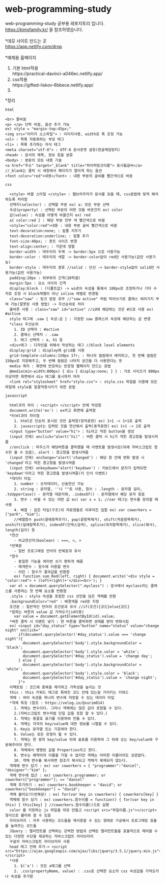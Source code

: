 # web-programming-study
web-programming-study 공부용 레포지토리 입니다.
<br>https://kimsfamily.kr/ 을 참조하였습니다.
<br>
<br>*데모 사이트 만드는 곳
<br>https://app.netlify.com/drop
<br>
<br>*예제용 홈페이지
<ol>
  <li>기본 html적용</li>https://practical-davinci-a046ec.netlify.app/
  <li>css적용</li>https://gifted-liskov-6bbece.netlify.app/
  <li></li>
</ol>
*정리

  ```html```
  ```
  <br> 줄바꿈
  <p> </p> 단락 바꿈, 옵션 추가 가능
  ex) style = "margin-top:45px;"
  <img src="이미지 소스파일"> : 이미지사용, width로 폭 조정 가능
  <ol> : 목록 자동화하는 부모 태그
  <li> : 목록 추가하는 자식 태그
  <meta charset="utf-8"> : UTF-8 문서포맷 설정(한글깨짐방지)
  <head> : 문서의 제목, 정보 등을 분류
  <body> : 본문의 모든 내용 기술
  <a href="주소" target="_blank" title="하이퍼링크이름"> 표시될글씨</a> //_blank는 클릭 시 새창에서 페이지가 열리게 하는 옵션
  <font color="red">내용</font> : 내용 부분의 글씨를 빨간색으로 바꿈
  ```
    
  ```css```
  ```
    <style> 바꿀 스타일 </style> : 웹브라우저가 문서를 읽을 때, css문법에 맞게 해석하도록 처리함
    선택자(selector) : 선택할 부분 ex) a: 모든 부분 선택
    속성(property) : 선택된 부분의 어떤 것을 바꾼건지 ex) color
    값(value) : 속성을 어떻게 바꿀건지 ex) red
    a{ color:red } : 해당 부분 전부 색 빨간색으로 바꿈
    <style="color:red">내용 : 내용 부분 글씨 빨간색으로 바꿈
    text-decoration:none; : 밑줄 지우기
    text-decoration:underline; : 밑줄 추가
    font-size:40px; : 폰트 사이즈 변경
    text-align:center; : 가운데 정렬
    border-width : 테두리의 두께 -> border:5px 으로 사용가능
    border-color : 테두리의 색깔 -> border-color없이 red만 사용가능(값만 사용가능)
    border-style : 테두리의 종류 //solid : 단선 -> border-style없이 solid만 사용가능(값만 사용가능)
    padding:20px : 외부와의 간격(20픽셀)
    margin:5px : 요소 사이의 간격
    display:block : (디폴트값) -> width 속성을 통해서 100px로 조정하거나 기타 수치로 조정 시 block레벨이 아닌 inline 레벨로 변경됨
    class="saw" : 링크 방문 유무 //"saw active" 처럼 띄어쓰기로 클래스 여러가지 부여 가능(잘못된 사용 방법) -> 우선순위로 처리
    올바른 사용 : class="saw" id="active" //id에 해당하는 것은 #으로 사용 ex) #active
    style 태그에 .saw { 속성:값 } : 지정한 saw 클래스의 속성에 해당하는 값 변경
    *class 우선순위
      1. ID 선택자 : #active
      2. 클래스 선택자 : .saw
      3. 태그 선택자 : a, h1 등
    <div>태그 : 디자인을 위해서 작성하는 태그 //block level elements
    display:grid : display에 grid를 사용
    grid-template-columns:150px 1fr; : 하나의 컬럼에서 배치하고, 첫 번째 컬럼은 150px로 지정해주고, 두 번째 컬럼은 나머지 공간을 다 사용한다는 뜻
    media 쿼리 : 화면에 반응하는 반응형 웹페이지 만드는 문법
    @media(min-width:800px) { div { display:none; } } : 가로 사이즈가 800px 이상이면 화면에서 div 태그를 표시하지 마라
    <link rel="stylesheet" href="style.css"> : style.css 파일을 이용해 모든 파일에 style을 일괄적용시키기 위한 문법
  ```
    
  ```javascript```
  ```
    html과의 차이 : <script> </script> 안에 작성함
    document.write('ex') : ex라고 화면에 출력함
    *html과의 차이점
      1. html은 단순히 표시된 것만 출력함(정적표현) ex) 1+1 -> 1+1로 출력
      2. javascript는 입력된 것을 연산해서 출력(동적표현) ex) 1+1 -> 2로 출력
    <input type="button" value="hi"> : hi라고 적힌 button을 생성
    (input 안에) onclick="alert('hi)" : 버튼 클릭 시 hi가 적힌 경고창을 발생시켜줌
    //onclick : 마우스가 해당버튼을 클릭했을 때 이벤트를 발생시킴(뒤에 자바스크립트 함수만 올 수 있음), alert : 경고창을 발생시켜줌
    (input 안에) onchange="alert('changed') : 해당 창 안에 변화 발생 시 'changed'라고 적힌 경고창을 발생시켜줌
    (input 안에) onkeydown="alert('keydown') : 키보드에서 문자가 입력되면 'keydown'이라고 적힌 경고창을 발생시켜줌(키 인식 이벤트)
    *데이터 타입
      1. number : 숫자데이터, 산술연산 가능
      2. string : 문자열, ''나 ""로 사용, 함수 : .length - 문자열 길이, .toUpperCase() - 문자열 대문자화, .indexOf() - 문자열에서 해당 문자 찾음
      3. 변수 : 바뀔 수 있는 어떤 값 ex) var x = 1; //var 태그는 변수를 정의할 때 사용
      4. 배열 : 같은 타입(구조)의 자료형들로 이루어진 집합 ex) var coworkers = ["park", "kim"];
      //배열함수 push(끝에항목추가), pop(끝항목제거), shift(처음항목제거), unshift(앞에항목추가), indexOf(인덱스검색), splice(위치항목제거), slice(복사), length(길이) 등
    *연산
      - 비교연산자(boolean) : ===, <, >
    *반복문
      - 일반 프로그래밍 언어의 반복문과 유사
    *함수
      - 동일한 기능을 여러번 쓰기 편하게 해줌
      - 매개변수 : 함수에 이용할 변수
      - 리턴 : 함수가 결과값을 반환함
      ex) function sum_Red(left, right) { document.write('<div style = "color:red"> + (left+right)+'</div><br>'); }
    var el = document.querySelector(".myclass") : 문서에서 myclass라는 클래스를 사용하는 첫 번째 요소를 반환함
    .style : style 속성을 포함한 css 선언을 담은 객체를 반환
    .backgroundColor="red" : 배경색을 red로 지정
    조건문 : 일반적인 언어의 조건문과 유사 //if(조건){코드}else{코드}
    *원하는 버튼의 value 값 가져오기(id이용)
      var value = document.getElementById(id).value;
    *버튼 클릭 시 이벤트 넣기 : 한 버튼을 클릭하면 상태를 받아 변화시킴
    ex) <input id="day_status" type="button" name="status" value="change night" onclick="
        if(document.querySelector('#day_status').value === 'change night'){
          document.querySelector('body').style.backgroundColor = 'black';
          document.querySelector('body').style.color = 'white';
          document.querySelector('#day_status').value = 'change day';
        } else {
          document.querySelector('body').style.backgroundColor = 'white';
          document.querySelector('body').style.color = 'black';
          document.querySelector('#day_status').value = 'change night';
        }">
    리팩토링 : 코드에 중복을 제거하고 가독성을 높이는 것
    this : this 키워드 태그로 묶여진 코드 안에 있는걸 가리키는 키워드
    객체 : 여러 속성을 하나의 변수에 저장할 수 있는 데이터 타입
    *객체 특징 (참조 : https://velog.io/@surim014)
      1. 객체는 변수이다. 그러나 객체에는 많은 값이 포함될 수 있다.
      2.(자바스크립트 변수처럼 단일 값을 포함 할 수 있다.)
      3. 객체는 중괄호 표기를 이용하여 만들 수 있다.
      4. 객체는 각각의 key/value에 대한 정보를 나열할 수 있다.
      5. Key는 문자열 또는 기호여야 한다.
      6. Value는 모든 유형이 될 수 있다.
      7. 객체는 한 쌍의 key/value 뒤에 쉼표를 이용하여 그 뒤에 오는 key/value와 구분해주어야 한다.
      8. 객체에서 명명된 값을 Properties라고 한다.
      9. 변수는 예약어의 이름을 가질 수 없지만 객체는 어떠한 이름이어도 상관없다.
      10. 객체 변수를 복사하면 참조가 복사되고 객체가 복제되지 않는다.
    객체에 변수 담기 : ex) var coworkers = { "programmer":"daniel", "designer":"kim" };
    객체 변수에 접근 : ex) coworkers.programmer; or coworkers["programmer"]; == "daniel"
    객체 추가하기 : ex) coworkers.bookkeeper = "david"; or coworkers["bookkeeper"] = "david";
    객체 불러오기(반복문) : ex) for(var key in coworkers) { coworkers[key] }
    객체에 함수 담기 : ex) coworkers.함수이름 = function() { for(var key in this) { this[key] } //coworkers.함수이름()으로 실행
    color 를 지정하는 js 파일을 따로 만들고 <script src="파일이름.js"></script> 형식으로 불러와 쓸 수 있음
    라이브러리 : 자주 사용하는 코드들을 재사용할 수 있는 형태로 가공해서 프로그래밍 효율을 높여주는 코드들
    JQuery : 엘리먼트를 선택하는 강력한 방법과 선택된 엘리먼트들을 효율적으로 제어할 수 있는 다양한 수단을 제공하는 자바스크립트 라이브러리
    구글의 자바스크립트 라이브러리 사용
    head 태그 안에 추가-> <script src="https://ajax.googleapis.com/ajax/libs/jquery/3.5.1/jquery.min.js"></script>
    *사용
      1. $('a') : 모든 a태그를 선택
      2. .css(propertyName, value) : .css로 선택한 요소의 css 속성값을 가져오거나 속성을 추가함
  ```
